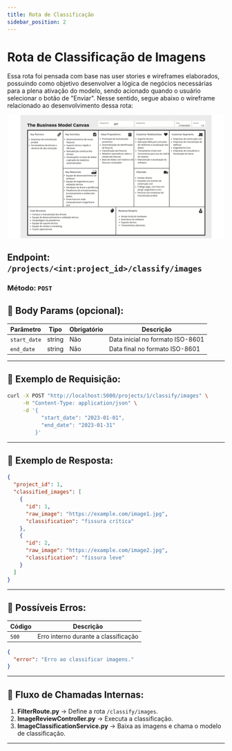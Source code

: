 ```yaml
---
title: Rota de Classificação
sidebar_position: 2
---
```


# Rota de Classificação de Imagens

Essa rota foi pensada com base nas user stories e wireframes elaborados, possuindo como objetivo desenvolver a lógica de negócios necessárias para a plena ativação do modelo, sendo acionado quando o usuário selecionar o botão de "Enviar". Nesse sentido, segue abaixo o wireframe relacionado ao desenvolvimento dessa rota:

![Wireframe da tela x](../../../static/img/BMC_IPT.png)

## **Endpoint:** `/projects/<int:project_id>/classify/images`

### **Método:** `POST`

## 🔹 **Body Params (opcional):**

| Parâmetro   | Tipo    | Obrigatório | Descrição                                |
|--------------|---------|-------------|----------------------------------------|
| `start_date` | string  | Não         | Data inicial no formato ISO-8601        |
| `end_date`   | string  | Não         | Data final no formato ISO-8601          |

---

## 🔹 **Exemplo de Requisição:**

```bash
curl -X POST "http://localhost:5000/projects/1/classify/images" \
     -H "Content-Type: application/json" \
     -d '{
           "start_date": "2023-01-01",
           "end_date": "2023-01-31"
         }'
```

---

## 🔹 **Exemplo de Resposta:**

```json
{
  "project_id": 1,
  "classified_images": [
    {
      "id": 1,
      "raw_image": "https://example.com/image1.jpg",
      "classification": "fissura crítica"
    },
    {
      "id": 2,
      "raw_image": "https://example.com/image2.jpg",
      "classification": "fissura leve"
    }
  ]
}
```

---

## 🔹 **Possíveis Erros:**

| Código | Descrição                        |
|---------|--------------------------------|
| `500`   | Erro interno durante a classificação |

```json
{
  "error": "Erro ao classificar imagens."
}
```

---


## 🔄 **Fluxo de Chamadas Internas:**

1. **FilterRoute.py** → Define a rota `/classify/images`.
2. **ImageReviewController.py** → Executa a classificação.
3. **ImageClassificationService.py** → Baixa as imagens e chama o modelo de classificação.

---

